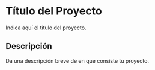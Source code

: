 # Título del Proyecto

Indica aquí el título del proyecto.

## Descripción

Da una descripción breve de en que consiste tu proyecto.